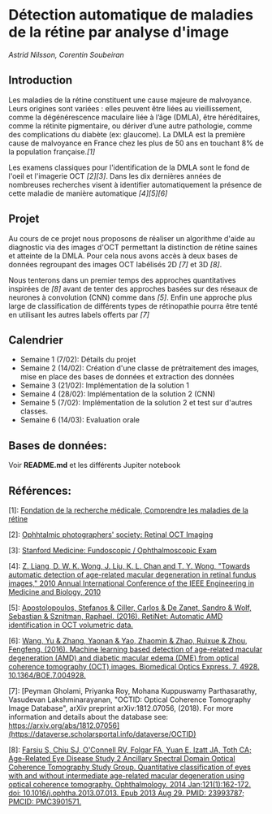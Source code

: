 # Détection automatique de maladies de la rétine par analyse d'image 
*Astrid Nilsson, Corentin Soubeiran*

## Introduction
Les maladies de la rétine constituent une cause majeure de malvoyance. Leurs origines sont variées : elles peuvent être liées au vieillissement, comme la dégénérescence maculaire liée à l’âge (DMLA), être héréditaires, comme la rétinite pigmentaire, ou dériver d’une autre pathologie, comme des complications du diabète (ex: glaucome).
La DMLA est la première cause de malvoyance en France chez les plus de 50 ans en touchant 8% de la population française.*[1]*

Les examens classiques pour l'identification de la DMLA sont le fond de l'oeil et l'imagerie OCT *[2][3]*. Dans les dix dernières années de nombreuses recherches visent à identifier automatiquement la présence de cette maladie de manière automatique *[4][5][6]*

## Projet

Au cours de ce projet nous proposons de réaliser un algorithme d'aide au diagnostic via des images d'OCT permettant la distinction de rétine saines et atteinte de la DMLA. Pour cela nous avons accès à deux bases de données regroupant des images OCT labélisés 2D *[7]* et 3D *[8]*.

Nous tenterons dans un premier temps des approches quantitatives inspirées de *[8]* avant de tenter des approches basées sur des réseaux de neurones à convolution (CNN) comme dans *[5]*. Enfin une approche plus large de classification de différents types de rétinopathie pourra être tenté en utilisant les autres labels offerts par *[7]*

## Calendrier

- Semaine 1 (7/02): Détails du projet
- Semaine 2 (14/02): Création d'une classe de prétraitement des images, mise en place des bases de données et extraction des données 
- Semaine 3 (21/02): Implémentation de la solution 1
- Semaine 4 (28/02): Implémentation de la solution 2 (CNN)
- Semaine 5 (7/02):  Implémentation de la solution 2 et test sur d'autres classes.
- Semaine 6 (14/03): Evaluation orale

## Bases de données:

Voir **README.md** et les différents Jupiter notebook

## Références:

[1]: [Fondation de la recherche médicale, Comprendre les maladies de la rétine](https://www.frm.org/recherches-autres-maladies/maladies-de-la-retine#:~:text=Les%20maladies%20de%20la%20r%C3%A9tine%20constituent%20une%20cause%20majeure%20de,comme%20des%20complications%20du%20diab%C3%A8te.)

[2]: [Ophhtalmic photographers' society: Retinal OCT Imaging](https://www.opsweb.org/page/RetinalOCT)

[3]: [Stanford Medicine: Fundoscopic / Ophthalmoscopic Exam](https://stanfordmedicine25.stanford.edu/the25/fundoscopic.html)

[4]: [Z. Liang, D. W. K. Wong, J. Liu, K. L. Chan and T. Y. Wong, "Towards automatic detection of age-related macular degeneration in retinal fundus images," 2010 Annual International Conference of the IEEE Engineering in Medicine and Biology, 2010](https://ieeexplore.ieee.org/abstract/document/5627289?casa_token=gXOoYKa8wl8AAAAA:rAshN0vRkncLP98Z92Y5rulrp7Y77ZTxxZ7-RJTM7b__sPm8TWyNqIR-zkP1RwPP9ruAAhYnip-V)

[5]: [Apostolopoulos, Stefanos & Ciller, Carlos & De Zanet, Sandro & Wolf, Sebastian & Sznitman, Raphael. (2016). RetiNet: Automatic AMD identification in OCT volumetric data. ](https://www.researchgate.net/publication/309037274_RetiNet_Automatic_AMD_identification_in_OCT_volumetric_data/citation/download)

[6]: [Wang, Yu & Zhang, Yaonan & Yao, Zhaomin & Zhao, Ruixue & Zhou, Fengfeng. (2016). Machine learning based detection of age-related macular degeneration (AMD) and diabetic macular edema (DME) from optical coherence tomography (OCT) images. Biomedical Optics Express. 7. 4928. 10.1364/BOE.7.004928. ](https://www.researchgate.net/publication/310823283_Machine_learning_based_detection_of_age-related_macular_degeneration_AMD_and_diabetic_macular_edema_DME_from_optical_coherence_tomography_OCT_images)

[7]: [Peyman Gholami, Priyanka Roy, Mohana Kuppuswamy Parthasarathy, Vasudevan Lakshminarayanan, "OCTID: Optical Coherence Tomography Image Database", arXiv preprint arXiv:1812.07056, (2018). For more information and details about the database see: https://arxiv.org/abs/1812.07056](https://dataverse.scholarsportal.info/dataverse/OCTID)

[8]: [Farsiu S, Chiu SJ, O'Connell RV, Folgar FA, Yuan E, Izatt JA, Toth CA; Age-Related Eye Disease Study 2 Ancillary Spectral Domain Optical Coherence Tomography Study Group. Quantitative classification of eyes with and without intermediate age-related macular degeneration using optical coherence tomography. Ophthalmology. 2014 Jan;121(1):162-172. doi: 10.1016/j.ophtha.2013.07.013. Epub 2013 Aug 29. PMID: 23993787; PMCID: PMC3901571.](https://pubmed.ncbi.nlm.nih.gov/23993787/)